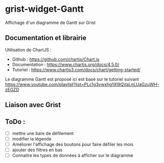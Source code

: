 # grist-widget-Gantt
Affichage d'un diagramme de Gantt sur Grist

## Documentation et librairie

Utilisation de ChartJS :
- Github : https://github.com/chartjs/Chart.js
- Documentation : https://www.chartjs.org/docs/4.5.0/
- Tutoriel : https://www.chartjs3.com/docs/chart/getting-started/


Le diagramme Gantt est proposé ici est basé sur le tutoriel suivant https://www.youtube.com/playlist?list=PLc1g3vwxhg1Xl9QVaLnLUaGzuWH-zEGZD


## Liaison avec Grist



## ToDo :
- [ ] mettre une bare de défilement
- [ ] modifier la légende
- [ ] Améliorer l'affichage des boutons pour faire défiler les mois
- [ ] ajouter des filtres en bas
- [ ] Connaitre les types de données à afficher sur le diagramme
